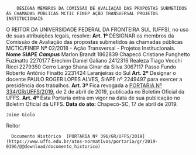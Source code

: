         DESIGNA MEMBROS DA COMISSÃO DE AVALIAÇÃO DAS PROPOSTAS SUBMETIDOS ÀS CHAMADAS PÚBLICAS MCTIC FINEP AÇÃO TRANSVERSAL PROJETOS INSTITUCIONAIS  

 O REITOR DA UNIVERSIDADE FEDERAL DA FRONTEIRA SUL (UFFS), no uso de suas atribuições legais, resolve:   **Art. 1º**  DESIGNAR os membros da Comissão de Avaliação das propostas submetidos às chamadas públicas MCTIC/FINEP Nº 02/2018 - Ação Transversal - Projetos Institucionais.     **Nome**   **SIAPE**    ***Campus***      Marlon Brandt   1862839   Chapecó     Cristiane Funghetto Fuzinatto   2270177   Erechim     Daniel Galiano   2412316   Realeza     Tiago Vecchi Ricci   2279350   Cerro Largo     Shana Ginar da Silva   3067117   Passo Fundo     Roberto Antônio Finatto   2231424   Laranjeiras do Sul       **Art. 2º**  Designar o docente PAULO ROGER LOPES ALVES, SIAPE nº 2249497 para exercer a presidência dos trabalhos.   **Art. 3º**  Fica revogada a [PORTARIA Nº 334/GR/UFFS/2019](https://www.uffs.edu.br/atos-normativos/portaria/gr/2019-0334), de 2 de abril de 2019, publicada no Boletim Oficial da UFFS.   **Art. 4º**  Esta Portaria entra em vigor na data de sua publicação no Boletim Oficial da UFFS.        **Data do ato:** Chapecó-SC, 17 de abril de 2019.   
 

    Jaime Giolo   
 Reitor 

      Documento Histórico  [PORTARIA Nº 396/GR/UFFS/2019](https://www.uffs.edu.br/atos-normativos/portaria/gr/2019-0396/@@download/documento_historico)     
      